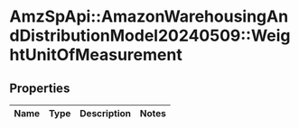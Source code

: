 # AmzSpApi::AmazonWarehousingAndDistributionModel20240509::WeightUnitOfMeasurement

## Properties
Name | Type | Description | Notes
------------ | ------------- | ------------- | -------------

